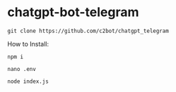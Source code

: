 # chatgpt-bot-telegram
```
git clone https://github.com/c2bot/chatgpt_telegram
```

How to Install: <BR>
```
npm i 
```

```
nano .env
```

```
node index.js
```
